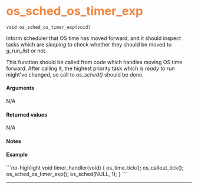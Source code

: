 ## <font color="#F2853F" style="font-size:24pt"> os_sched_os_timer_exp </font>

```no-highlight
void os_sched_os_timer_exp(void)
```

Inform scheduler that OS time has moved forward, and it should inspect tasks which are *sleeping* to check whether they should be moved to *g_run_list* or not.

This function should be called from code which handles moving OS time forward. After calling it, the highest priority task which is *ready to run* might've changed, so call to *os_sched()* should be done.

#### Arguments

N/A

#### Returned values

N/A

#### Notes


#### Example

<Add text to set up the context for the example here>
```no-highlight
void
timer_handler(void)
{
    os_time_tick();
    os_callout_tick();
    os_sched_os_timer_exp();
    os_sched(NULL, 1);
}
```

---------------------
